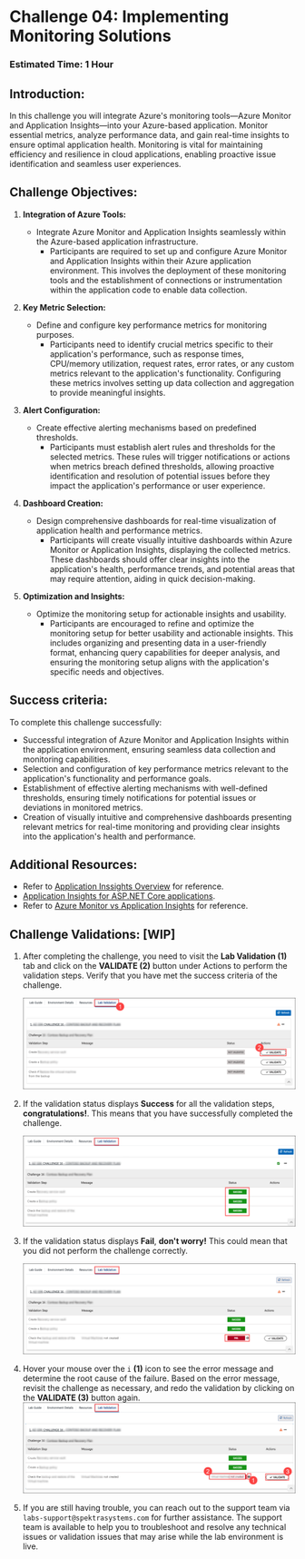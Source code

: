 # Challenge 04: Implementing Monitoring Solutions

### Estimated Time: 1 Hour

## Introduction:
In this challenge you will integrate Azure's monitoring tools—Azure Monitor and Application Insights—into your Azure-based application. Monitor essential metrics, analyze performance data, and gain real-time insights to ensure optimal application health. Monitoring is vital for maintaining efficiency and resilience in cloud applications, enabling proactive issue identification and seamless user experiences.

## Challenge Objectives:

1. **Integration of Azure Tools:**
   - Integrate Azure Monitor and Application Insights seamlessly within the Azure-based application infrastructure.
      - Participants are required to set up and configure Azure Monitor and Application Insights within their Azure application environment. This involves the deployment of these monitoring tools and the establishment of connections or instrumentation within the application code to enable data collection.

2. **Key Metric Selection:**
   - Define and configure key performance metrics for monitoring purposes.
      -  Participants need to identify crucial metrics specific to their application's performance, such as response times, CPU/memory utilization, request rates, error rates, or any custom metrics relevant to the application's functionality. Configuring these metrics involves setting up data collection and aggregation to provide meaningful insights.
  
3. **Alert Configuration:**
   - Create effective alerting mechanisms based on predefined thresholds.
      - Participants must establish alert rules and thresholds for the selected metrics. These rules will trigger notifications or actions when metrics breach defined thresholds, allowing proactive identification and resolution of potential issues before they impact the application's performance or user experience.

4. **Dashboard Creation:**
   - Design comprehensive dashboards for real-time visualization of application health and performance metrics.
      - Participants will create visually intuitive dashboards within Azure Monitor or Application Insights, displaying the collected metrics. These dashboards should offer clear insights into the application's health, performance trends, and potential areas that may require attention, aiding in quick decision-making.

5. **Optimization and Insights:**
   - Optimize the monitoring setup for actionable insights and usability.
      - Participants are encouraged to refine and optimize the monitoring setup for better usability and actionable insights. This includes organizing and presenting data in a user-friendly format, enhancing query capabilities for deeper analysis, and ensuring the monitoring setup aligns with the application's specific needs and objectives.

## Success criteria:
To complete this challenge successfully:

- Successful integration of Azure Monitor and Application Insights within the application environment, ensuring seamless data collection and monitoring capabilities.
- Selection and configuration of key performance metrics relevant to the application's functionality and performance goals.
- Establishment of effective alerting mechanisms with well-defined thresholds, ensuring timely notifications for potential issues or deviations in monitored metrics.
- Creation of visually intuitive and comprehensive dashboards presenting relevant metrics for real-time monitoring and providing clear insights into the application's health and performance.

## Additional Resources:

- Refer to [Application Inssights Overview](https://learn.microsoft.com/en-us/azure/azure-monitor/app/app-insights-overview) for reference.
- [Application Insights for ASP.NET Core applications](https://learn.microsoft.com/en-us/azure/azure-monitor/app/asp-net-core?tabs=netcorenew%2Cnetcore6).
- Refer to [Azure Monitor vs Application Insights](https://azurelib.com/azure-monitor-vs-application-insights/) for reference.

## Challenge Validations: [WIP]

1. After completing the challenge, you need to visit the **Lab Validation (1)** tab and click on the **VALIDATE (2)** button under Actions to perform the validation steps. Verify that you have met the success criteria of the challenge. 
 
    ![](../media/validate01.png "Validation")
 
1. If the validation status displays **Success** for all the validation steps, **congratulations!**. This means that you have successfully completed the challenge.
 
     ![](../media/validate02.png "Validation")
1. If the validation status displays **Fail**, **don't worry!** This could mean that you did not perform the challenge correctly.
 
     ![](../media/validate03.png "Validation")
 
1. Hover your mouse over the `i` **(1)** icon to see the error message and determine the root cause of the failure. Based on the error message, revisit the challenge as necessary, and redo the validation by clicking on the **VALIDATE (3)** button again.
     ![](../media/validate04.png "Validation")
 
1. If you are still having trouble, you can reach out to the support team via `labs-support@spektrasystems.com` for further assistance. The support team is available to help you to troubleshoot and resolve any technical issues or validation issues that may arise while the lab environment is live.
